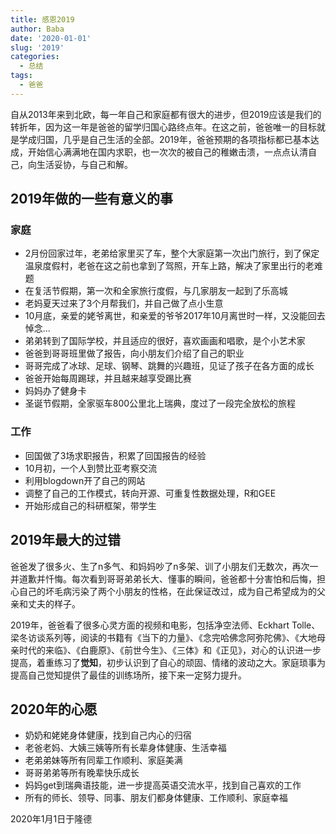 ```yaml
---
title: 感恩2019
author: Baba
date: '2020-01-01'
slug: '2019'
categories:
  - 总结
tags:
  - 爸爸
---
```

自从2013年来到北欧，每一年自己和家庭都有很大的进步，但2019应该是我们的转折年，因为这一年是爸爸的留学归国心路终点年。在这之前，爸爸唯一的目标就是学成归国，几乎是自己生活的全部。2019年，爸爸预期的各项指标都已基本达成，开始信心满满地在国内求职，也一次次的被自己的稚嫩击溃，一点点认清自己，向生活妥协，与自己和解。

<!--more-->

## 2019年做的一些有意义的事

### 家庭
* 2月份回家过年，老弟给家里买了车，整个大家庭第一次出门旅行，到了保定温泉度假村，老爸在这之前也拿到了驾照，开车上路，解决了家里出行的老难题
* 在复活节假期，第一次和全家旅行度假，与几家朋友一起到了乐高城
* 老妈夏天过来了3个月帮我们，并自己做了点小生意
* 10月底，亲爱的姥爷离世，和亲爱的爷爷2017年10月离世时一样，又没能回去悼念...
* 弟弟转到了国际学校，并且适应的很好，喜欢画画和唱歌，是个小艺术家
* 爸爸到哥哥班里做了报告，向小朋友们介绍了自己的职业
* 哥哥完成了冰球、足球、钢琴、跳舞的兴趣班，见证了孩子在各方面的成长
* 爸爸开始每周踢球，并且越来越享受踢比赛
* 妈妈办了健身卡
* 圣诞节假期，全家驱车800公里北上瑞典，度过了一段完全放松的旅程

### 工作
* 回国做了3场求职报告，积累了回国报告的经验
* 10月初，一个人到赞比亚考察交流
* 利用blogdown开了自己的网站
* 调整了自己的工作模式，转向开源、可重复性数据处理，R和GEE
* 开始形成自己的科研框架，带学生

## 2019年最大的过错
爸爸发了很多火、生了n多气、和妈妈吵了n多架、训了小朋友们无数次，再次一并道歉并忏悔。每次看到哥哥弟弟长大、懂事的瞬间，爸爸都十分害怕和后悔，担心自己的坏毛病污染了两个小朋友的性格，在此保证改过，成为自己希望成为的父亲和丈夫的样子。

2019年，爸爸看了很多心灵方面的视频和电影，包括净空法师、Eckhart Tolle、梁冬访谈系列等，阅读的书籍有《当下的力量》、《念完哈佛念阿弥陀佛》、《大地母亲时代的来临》、《白鹿原》、《前世今生》、《三体》和《正见》，对心的认识进一步提高，着重练习了**觉知**，初步认识到了自心的顽固、情绪的波动之大。家庭琐事为提高自己觉知提供了最佳的训练场所，接下来一定努力提升。

## 2020年的心愿
* 奶奶和姥姥身体健康，找到自己内心的归宿
* 老爸老妈、大姨三姨等所有长辈身体健康、生活幸福
* 老弟弟妹等所有同辈工作顺利、家庭美满
* 哥哥弟弟等所有晚辈快乐成长
* 妈妈get到瑞典语技能，进一步提高英语交流水平，找到自己喜欢的工作
* 所有的师长、领导、同事、朋友们都身体健康、工作顺利、家庭幸福

2020年1月1日于隆德




